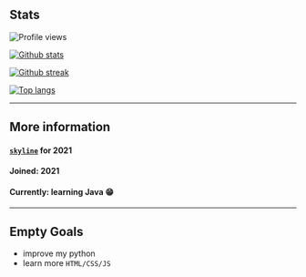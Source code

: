 ## Stats
![Profile views](https://gpvc.arturio.dev/StarpDev) 

[![Github stats](https://github-readme-stats.vercel.app/api?username=StarpDev&theme=nightowl)](https://github.com/anuraghazra/github-readme-stats)

[![Github streak](https://github-readme-streak-stats.herokuapp.com/?user=StarpDev&theme=nightowl)](https://github.com/DenverCoder1/github-readme-streak-stats)

[![Top langs](https://github-readme-stats.vercel.app/api/top-langs/?username=StarpDev&layout=compact)](https://github.com/StarpDev/github-readme-stats)
***
 
## More information
#### [`skyline`](https://skyline.github.com/StarpDev/2021) for 2021
#### Joined: 2021
#### Currently: learning Java 😁

***

## Empty Goals
- improve my python
- learn more `HTML/CSS/JS`

<br>
